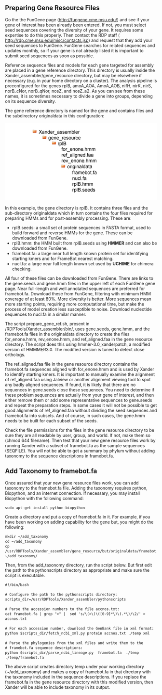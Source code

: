 ## Preparing Gene Resource Files

Go the the FunGene page (http://fungene.cme.msu.edu/) and see if your gene of interest has been already been entered. If not, you must select seed sequences covering the diversity of your gene. It requires some expertise to do this properly. Then contact the RDP staff (
http://rdp.cme.msu.edu/misc/contacts.jsp) and request that they add your seed sequences to FunGene. FunGene searches for related sequences and updates monthly, so if your gene is not already listed it is important to submit seed sequences as soon as possible. 

Reference sequence files and models for each gene targeted for assembly are placed in a gene reference directory. This directory is usually inside the Xander_assembler/gene_resource directory, but may be elsewhere if necessary (e.g. in your home directory on a cluster). The analysis pipeline is preconfigured for the genes rplB, amoA_AOA, AmoA_AOB, nifH, nirK, nirS, norB_cNor, norB_qNor, nosZ, and nosZ_a2. As you can see from these names, it is sometimes necessary to divide a gene into groups, depending on its sequence diversity.

The gene reference directory is named for the gene and contains files and the subdirectory originaldata in this configuration:

![directory structure](gene_resource_directory_small.png)

In this example, the gene directory is rplB. It contains three files and the sub-directory originaldata which in turn contains the four files required for preparing HMMs and for post-assembly processing. These are:

- rplB.seeds: a small set of protein sequences in FASTA format, used to build forward and reverse HMMs for the gene. These can be downloaded from FunGene.
- rplB.hmm: the HMM built from rplB.seeds using **HMMER** and can also be downloaded from FunGene.
- framebot.fa: a large near full length known protein set for identifying starting kmers and for FrameBot nearest matching.
- nucl.fa: a large near full length known set used by **UCHIME** for chimera checking.

All four of these files can be downloaded from FunGene. There are links to the gene.seeds and gene.hmm files in the upper left of each FunGene gene page. Near full-length and well annotated sequences are preferred for framebot.fa. Download these from FunGene, filtering with minimum HMM coverage of at least 80%. More diversity is better. More sequences mean more starting points, requiring more computational time, but make the process of model creation less susceptible to noise. Download nucleotide sequences to nucl.fa in a similar manner.

The script prepare_gene_ref.sh, present in /RDPTools/Xander_assembler/bin/, uses gene.seeds, gene.hmm, and the framebot.fa files in the originaldata directory to create the files for_enone.hmm, rev_enone.hmm, and ref_aligned.faa in the gene resource directory. The script does this using  hmmer-3.0_xanderpatch, a modified version of HMMMER3.0. The modified version is tuned to detect close orthologs. 

The ref_aligned.faa file in the gene resource directory contains the framebot.fa sequences aligned with for_enone.hmm and is used by Xander to identify starting kmers. It is important to manually examine the alignment of ref_aligned.faa using Jalview or  another alignment viewing tool to spot any badly aligned sequences. If found, it is likely that there are no sequences in gene.seeds close these sequences. You need to determine if these problem sequences are actually from your gene of interest, and then either remove them or add some representative sequences to gene.seeds and repeat the preparation steps. In some cases it will not be possible to get good alignments of ref_aligned.faa without dividing  the seed sequences and framebot.fa into subsets. And of course, in such cases, the gene.hmm needs to be built for each subset of the seeds.

Check the file permissions for the files in the gene resource directory to be sure they are all readable by user, group, and world. If not, make them so (chmod 644 filename). Then test that your new gene resource files work by running Xander with a subset of framebot.fa as the sample sequences (SEQFILE). You will not be able to get a summary by phylum without adding taxonomy to the sequence descriptions in framebot.fa.

## Add Taxonomy to framebot.fa

Once assured that your new gene resource files work, you can add taxonomy to the framebot.fa file. Adding the taxonomy requires python, Biopython, and an internet connection. If necessary, you may install Biopython with the following command:

    sudo apt-get install python-biopython

Create a directory and put a copy of framebot.fa in it. For example, if you have been working on adding capability for the gene but, you might do the following:

    mkdir ~/add_taxonomy
    cd ~/add_taxonomy
    cp /usr/RDPTools/Xander_assembler/gene_resource/but/originaldata/framebot.fa ~/add_taxonomy/

Then, from the add_taxonomy directory, run the script below. But first edit the path to the pythonscripts directory as appropriate and make sure the script is executable.

    #!/bin/bash
    
    # Configure the path to the pythonscripts directory:
    scripts_dir=/usr/RDPTools/Xander_assembler/pythonscripts
    
    # Parse the accession numbers to the file accnos.txt:
    cat framebot.fa | grep ">" |  sed 's/\(>\)\([0-9]*\)\(.*\)/\2/' > accnos.txt
    
    # For each accession number, download the GenBank file in xml format:
    python $scripts_dir/fetch_ncbi_xml.py protein accnos.txt ./temp xml
    
    # Parse the phylogenies from the xml files and write them to the 
    # framebot.fa sequence descriptions:
    python $scripts_dir/parse_ncbi_lineage.py  framebot.fa  ./temp  ./temp/framebot.fa
    
The above script creates directory temp under your working directory (~/add_taxonomy) and makes a copy of framebot.fa in that directory with the taxonomy included in the sequence descriptions. If you replace the framebot.fa in the gene resource directory with this modified version, then Xander will be able to include taxonomy in its output.
